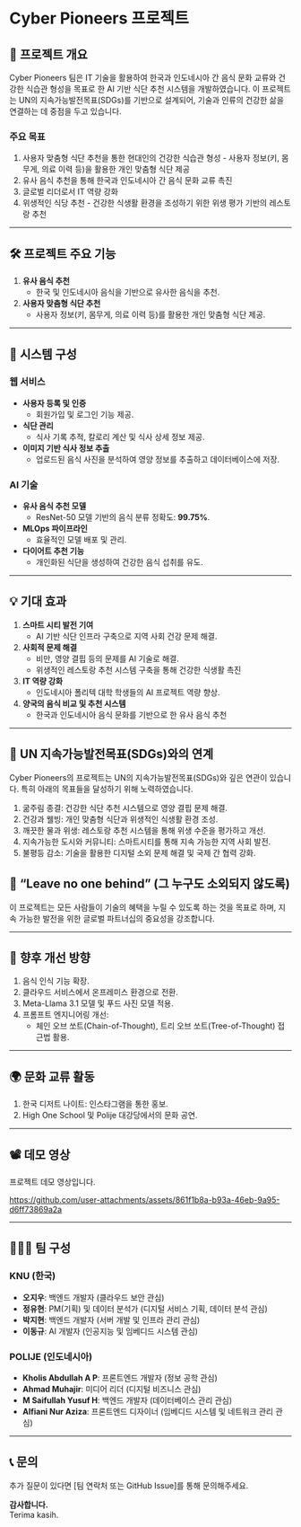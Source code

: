 
# Cyber Pioneers 프로젝트

## 📢 프로젝트 개요
Cyber Pioneers 팀은 IT 기술을 활용하여 한국과 인도네시아 간 음식 문화 교류와 건강한 식습관 형성을 목표로 한 AI 기반 식단 추천 시스템을 개발하였습니다. 이 프로젝트는 UN의 지속가능발전목표(SDGs)를 기반으로 설계되어, 기술과 인류의 건강한 삶을 연결하는 데 중점을 두고 있습니다.

### 주요 목표
1. 사용자 맞춤형 식단 추천을 통한 현대인의 건강한 식습관 형성 - 사용자 정보(키, 몸무게, 의료 이력 등)을 활용한 개인 맞춤형 식단 제공
2. 유사 음식 추천을 통해 한국과 인도네시아 간 음식 문화 교류 촉진
3. 글로벌 리더로서 IT 역량 강화
4. 위생적인 식당 추천 - 건강한 식생활 환경을 조성하기 위한 위생 평가 기반의 레스토랑 추천

---

## 🛠️ 프로젝트 주요 기능
1. **유사 음식 추천**  
   - 한국 및 인도네시아 음식을 기반으로 유사한 음식을 추천.
2. **사용자 맞춤형 식단 추천**  
   - 사용자 정보(키, 몸무게, 의료 이력 등)를 활용한 개인 맞춤형 식단 제공.

---

## 📂 시스템 구성
### 웹 서비스
- **사용자 등록 및 인증**
  - 회원가입 및 로그인 기능 제공.
- **식단 관리**
  - 식사 기록 추적, 칼로리 계산 및 식사 상세 정보 제공.
- **이미지 기반 식사 정보 추출**
  - 업로드된 음식 사진을 분석하여 영양 정보를 추출하고 데이터베이스에 저장.

### AI 기술
- **유사 음식 추천 모델**
  - ResNet-50 모델 기반의 음식 분류 정확도: **99.75%**.
- **MLOps 파이프라인**
  - 효율적인 모델 배포 및 관리.
- **다이어트 추천 기능**
  - 개인화된 식단을 생성하여 건강한 음식 섭취를 유도.

---

## 💡 기대 효과
1. **스마트 시티 발전 기여**
   - AI 기반 식단 인프라 구축으로 지역 사회 건강 문제 해결.
2. **사회적 문제 해결**
   - 비만, 영양 결핍 등의 문제를 AI 기술로 해결.
   - 위생적인 레스토랑 추천 시스템 구축을 통해 건강한 식생활 촉진
3. **IT 역량 강화**
   - 인도네시아 폴리텍 대학 학생들의 AI 프로젝트 역량 향상.
4. **양국의 음식 비교 및 추천 시스템**
   - 한국과 인도네시아 음식 문화를 기반으로 한 유사 음식 추천

---

## 🌟 UN 지속가능발전목표(SDGs)와의 연계
Cyber Pioneers의 프로젝트는 UN의 지속가능발전목표(SDGs)와 깊은 연관이 있습니다. 
특히 아래의 목표들을 달성하기 위해 노력하였습니다.

1. 굶주림 종결: 건강한 식단 추천 시스템으로 영양 결핍 문제 해결.
2. 건강과 웰빙: 개인 맞춤형 식단과 위생적인 식생활 환경 조성.
3. 깨끗한 물과 위생: 레스토랑 추천 시스템을 통해 위생 수준을 평가하고 개선.
4. 지속가능한 도시와 커뮤니티: 스마트시티를 통해 지속 가능한 지역 사회 발전.
5. 불평등 감소: 기술을 활용한 디지털 소외 문제 해결 및 국제 간 협력 강화.

## 🌱 “Leave no one behind” (그 누구도 소외되지 않도록)
이 프로젝트는 모든 사람들이 기술의 혜택을 누릴 수 있도록 하는 것을 목표로 하며, 지속 가능한 발전을 위한 글로벌 파트너십의 중요성을 강조합니다.

---

## 🚀 향후 개선 방향
1. 음식 인식 기능 확장.
2. 클라우드 서비스에서 온프레미스 환경으로 전환.
3. Meta-Llama 3.1 모델 및 푸드 사진 모델 적용.
4. 프롬프트 엔지니어링 개선:
   - 체인 오브 쏘트(Chain-of-Thought), 트리 오브 쏘트(Tree-of-Thought) 접근법 활용.

---

## 🌍 문화 교류 활동
1. 한국 디저트 나이트: 인스타그램을 통한 홍보.
2. High One School 및 Polije 대강당에서의 문화 공연.

---

## 📽️ 데모 영상
프로젝트 데모 영상입니다.

https://github.com/user-attachments/assets/861f1b8a-b93a-46eb-9a95-d6ff73869a2a

---

## 🧑‍🤝‍🧑 팀 구성
### KNU (한국)
- **오지우**: 백엔드 개발자 (클라우드 보안 관심)
- **정유현**: PM(기획) 및 데이터 분석가 (디지털 서비스 기획, 데이터 분석 관심)
- **박지현**: 백엔드 개발자 (서버 개발 및 인프라 관리 관심)
- **이동규**: AI 개발자 (인공지능 및 임베디드 시스템 관심)

### POLIJE (인도네시아)
- **Kholis Abdullah A P**: 프론트엔드 개발자 (정보 공학 관심)
- **Ahmad Muhajir**: 미디어 리더 (디지털 비즈니스 관심)
- **M Saifullah Yusuf H**: 백엔드 개발자 (데이터베이스 관리 관심)
- **Alfiani Nur Aziza**: 프론트엔드 디자이너 (임베디드 시스템 및 네트워크 관리 관심)

---

## 📞 문의
추가 질문이 있다면 [팀 연락처 또는 GitHub Issue]를 통해 문의해주세요.

**감사합니다.**  
Terima kasih.
